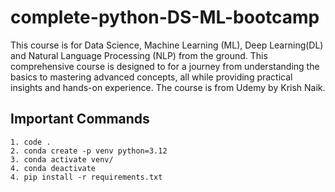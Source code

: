 # complete-python-DS-ML-bootcamp
This course is for Data Science, Machine Learning (ML), Deep Learning(DL) and Natural Language Processing (NLP) from the ground. This comprehensive course is designed to for a journey from understanding the basics to mastering advanced concepts, all while providing practical insights and hands-on experience.  The course is from Udemy by Krish Naik.

## Important Commands
```
1. code .
2. conda create -p venv python=3.12
3. conda activate venv/
4. conda deactivate
4. pip install -r requirements.txt
```